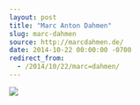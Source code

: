 ```yaml
---
layout: post
title: "Marc Anton Dahmen"
slug: marc-dahmen
source: http://marcdahmen.de/
date: 2014-10-22 00:00:00 -0700
redirect_from:
  - /2014/10/22/marc=dahmen/
---
```


<img src="/assets/img/screenshots/marc-dahmen.jpg">
